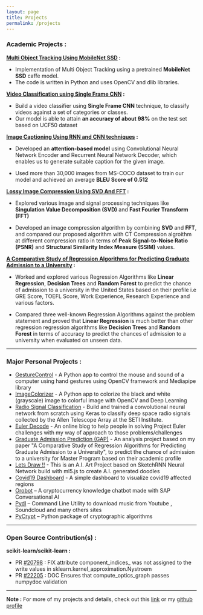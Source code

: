 ```yaml
---
layout: page
title: Projects
permalink: /projects
---
```


### Academic Projects :

**[Multi Object Tracking Using MobileNet SSD](https://github.com/ayanbag/Multi_Object_Tracking_with_MobileNetSSD) :**

- Implementation of Multi Object Tracking using a pretrained **MobileNet SSD** caffe model.
- The code is written in Python and uses OpenCV and dlib libraries.

**[Video Classification using Single Frame CNN](https://github.com/ayanbag/Video_Classfication_Using_Single_Frame_CNN) :**

- Build a video classifier using **Single Frame CNN** technique, to classify videos against a set of categories or classes.
- Our model is able to attain **an accuracy of about 98%** on the test set based on UCF50 dataset

**[Image Captioning Using RNN and CNN techniques](https://github.com/ayanbag/Image_Captioning_using_RNN_and_CNN) :**

- Developed an **attention-based model** using Convolutional Neural Network Encoder and Recurrent Neural Network Decoder, which enables us to generate suitable caption for the given image.

- Used more than 30,000 images from MS-COCO dataset to train our model and achieved an average **BLEU Score of 0.512**

**[Lossy Image Compression Using SVD And FFT](https://github.com/ayanbag/ImageCompressor) :**

- Explored various image and signal processing techniques like **Singulation Value Decomposition (SVD)** and **Fast Fourier Transform (FFT)**

- Developed an image compression algorithm by combining **SVD** and **FFT**, and compared our proposed algorithm with CT Compression algroithm at
different compression ratio in terms of **Peak Signal-to-Noise Ratio (PSNR)** and **Structural Similarity Index Measure (SSIM)** values.


**[A Comparative Study of Regression Algorithms for Predicting Graduate Admission to a University](https://github.com/ayanbag/Graduate_Admission_Prediction) :** <br/>

- Worked and explored various Regression Algorithms like <b>Linear Regression</b>, <b>Decision Trees</b> and <b>Random Forest</b> to predict the
chance of admission to a university in the United States based on their profile i.e GRE Score, TOEFL Score, Work Experience, Research Experience and 
various factors. 

- Compared three well-known Regression Algorithms against the problem statement and proved that **Linear Regression** is much better than other regression
regression algorithms like **Decision Trees** and **Random Forest** in terms of accuracy to predict the chances of admission to a university 
when evaluated on unseen data. 

---

### Major Personal Projects :

- [GestureControl](https://github.com/ayanbag/GestureControl) - A Python app to control the mouse and sound of a computer using hand gestures using OpenCV framework and Mediapipe library
- [ImageColorizer](https://github.com/ayanbag/ImageColorizer) - A Python app to colorize the black and white (grayscale) image to colorful image with OpenCV and Deep Learning
- [Radio Signal Classification](https://github.com/ayanbag/classify_radio_signals) - Build and trained a convolutional neural network from scratch using Keras to classify deep space radio signals collected by the Allen Telescope Array at the SETI Institute.
- [Euler Decode](https://eulerdecode.ayanbag.com/) - An online blog to help people in solving Project Euler challenges with my way of approach to those problems/challenges
- [Graduate Admission Prediction (GAP)](http://gap.ayanbag.com/) - An analysis project based on my paper "A Comparative Study of Regression Algorithms for Predicting Graduate Admission to a University", to predict the chance of admission to a university for Master Program based on their academic profile
- [Lets Draw !!](https://letsdraw.ayanbag.com/) - This is an A.I. Art Project based on SketchRNN Neural Network build with ml5.js to create A.I. generated doodles
- [Covid19 Dashboard](https://covid19.ayanbag.com/) -  A simple dashboard to visualize covid19 affected regions 
- [Orobot](https://ayanbag.github.io/orobot/) – A cryptocurrency knowledge chatbot made with SAP Conversational AI
- [Pydl](https://github.com/ayanbag/pydl) – Command Line Utility to download music from Youtube , Soundcloud and many others sites
- [PyCrypt](https://github.com/ayanbag/pycrypt) – Python package of cryptographic algorithms


---

### Open Source Contribution(s) :

**scikit-learn/scikit-learn :**
- PR [#20798](https://github.com/scikit-learn/scikit-learn/pull/20798) : FIX attribute component_indices_ was not assigned to the write values in sklearn.kernel_approximation.Nystroem 
- PR [#22205](https://github.com/scikit-learn/scikit-learn/pull/22205) : DOC Ensures that compute_optics_graph passes numpydoc validation

---

**Note :** For more of my projects and details, check out this [link](../other-projects/) or my [github profile](https://github.com/ayanbag)
